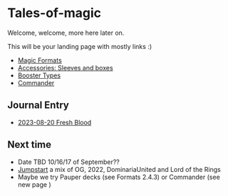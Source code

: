 # Tales-of-magic

Welcome, welcome, more here later on. 

This will be your landing page with mostly links :)
- [Magic Formats](./Formats.md)
- [Accessories: Sleeves and boxes](./sleeves%20and%20boxes.md)
- [Booster Types](./Boosters.md)
- [Commander](./edh.md)

## Journal Entry
- [2023-08-20 Fresh Blood](./journal/20230820.md)

## Next time
- Date TBD 10/16/17 of September??
- [Jumpstart](./Jumpstart.md) a mix of OG, 2022, DominariaUnited and Lord of the Rings
- Maybe we try Pauper decks (see Formats 2.4.3) or Commander (see new page )
